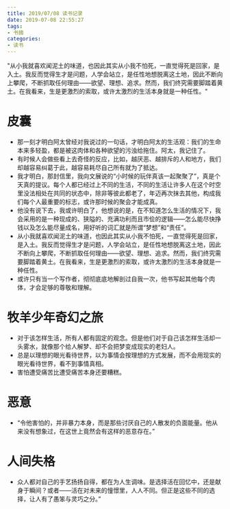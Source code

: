 ```yaml
---
title: 2019/07/08 读书记录
date: 2019-07-08 22:55:27
tags:
- 书摘
categories:
- 读书
---
```


"从小我就喜欢闻泥土的味道，也因此其实从小我不怕死，一直觉得死是回家，是入土。我反而觉得生才是问题，人学会站立，是任性地想脱离这土地，因此不断向上攀爬，不断抓取任何理由——欲望、理想、追求。然而，我们终究需要脚踏着黄土。在我看来，生是更激烈的索取，或许太激烈的生活本身就是一种任性。"

<!--more-->

# 皮囊

- 那一刻才明白阿太曾经对我说过的一句话，才明白阿太的生活观：我们的生命本来多轻盈，都是被这肉体和各种欲望的污浊给拖住。阿太，我记住了。
- 有时候人会做些看上去奇怪的反应，比如，越厌恶、越排斥的人和地方，我们却越容易纠葛于此，越容易耗尽自己所有就为了抵达。
- 我才明白，那封信里，我向文展说的“小时候的玩伴真该一起聚聚了”，真是个天真的提议。每个人都已经过上不同的生活，不同的生活让许多人在这个时空里没法相处在共同的状态中，除非等彼此都老了，年迈再次抹去其他，构成我们每个人最重要的标志，或许那时候的聚会才能成真。
- 他没有说下去，我或许明白了，他想说的是，在不知道怎么生活的情况下，我会采用的是一种现成的、狭隘的、充满功利而且市侩的逻辑——怎么能尽快挣钱以及怎么能尽量成名，用好听的词汇就是所谓“梦想”和“责任”。
- 从小我就喜欢闻泥土的味道，也因此其实从小我不怕死，一直觉得死是回家，是入土。我反而觉得生才是问题，人学会站立，是任性地想脱离这土地，因此不断向上攀爬，不断抓取任何理由——欲望、理想、追求。然而，我们终究需要脚踏着黄土。在我看来，生是更激烈的索取，或许太激烈的生活本身就是一种任性。
- 或许只有当一个写作者，彻彻底底地解剖过自我一次，他书写起其他每个肉体，才会足够的尊敬和理解。

# 牧羊少年奇幻之旅

- 对于该怎样生活，所有人都有固定的观念。但是他们对于自己该怎样生活却一头雾水，就像那个给人解梦、却不会把梦变成现实的老妇人。
- 总是以理想的眼光看待世界，以为事情会按理想的方式发展，而不会用现实的眼光看待世界，看不到事情真相。
- 害怕遭受痛苦比遭受痛苦本身还要糟糕。

# 恶意

- “令他害怕的，并非暴力本身，而是那些讨厌自己的人散发的负面能量。他从来没有想象过，在这世上竟然会有这样的恶意存在。”

# 人间失格

- 众人都对自己的手艺扬扬自得，都在为人生调味。是选择活在回忆中，还是献身于瞬间？或者——活在对未来的憧憬里，人人不同。但正是这些不同的选择，让人有了愚笨与灵巧之分。”